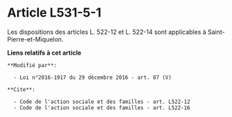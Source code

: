 # Article L531-5-1

Les dispositions des articles L. 522-12 et L. 522-14 sont applicables à Saint-Pierre-et-Miquelon.

**Liens relatifs à cet article**

	**Modifié par**:

	  - Loi n°2016-1917 du 29 décembre 2016 - art. 87 (V)

	**Cite**:

	  - Code de l'action sociale et des familles - art. L522-12
	  - Code de l'action sociale et des familles - art. L522-16

